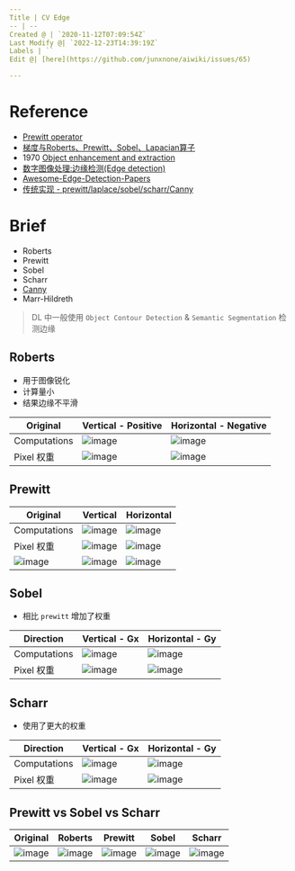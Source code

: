 ```yaml
---
Title | CV Edge
-- | --
Created @ | `2020-11-12T07:09:54Z`
Last Modify @| `2022-12-23T14:39:19Z`
Labels | ``
Edit @| [here](https://github.com/junxnone/aiwiki/issues/65)

---
```

# Reference
- [Prewitt operator](https://en.wikipedia.org/wiki/Prewitt_operator)
- [梯度与Roberts、Prewitt、Sobel、Lapacian算子](https://blog.csdn.net/swj110119/article/details/51777422)
- 1970 [Object enhancement and extraction](http://web.eecs.utk.edu/~hqi/ece472-572/reference/edge-Prewitt70.pdf)
- [数字图像处理:边缘检测(Edge detection)](https://zhuanlan.zhihu.com/p/59640437)
- [Awesome-Edge-Detection-Papers](https://github.com/MarkMoHR/Awesome-Edge-Detection-Papers)
- [传统实现 - prewitt/laplace/sobel/scharr/Canny ](https://github.com/butub1/Edge-detection)

# Brief
- Roberts
- Prewitt
- Sobel
- Scharr
- [Canny](/Edge_Detection_Canny)
- Marr-Hildreth

> DL 中一般使用 `Object Contour Detection` & `Semantic Segmentation` 检测边缘

## Roberts 
- 用于图像锐化
- 计算量小
- 结果边缘不平滑

Original | Vertical -  Positive | Horizontal - Negative
-- | -- | --
Computations | ![image](https://user-images.githubusercontent.com/2216970/99020737-350a7080-259a-11eb-8b16-621a68edb282.png) | ![image](https://user-images.githubusercontent.com/2216970/99020827-4c495e00-259a-11eb-8803-2c894a1e07f1.png)
Pixel 权重 |![image](https://user-images.githubusercontent.com/2216970/99020827-4c495e00-259a-11eb-8803-2c894a1e07f1.png) | ![image](https://user-images.githubusercontent.com/2216970/99021027-b6620300-259a-11eb-90aa-19782f5f1fb6.png)



## Prewitt

Original | Vertical | Horizontal 
-- | -- | --
Computations | ![image](https://user-images.githubusercontent.com/2216970/98907002-12744b00-24f9-11eb-8ec7-d9695c0bc899.png) | ![image](https://user-images.githubusercontent.com/2216970/98907026-1a33ef80-24f9-11eb-92c8-daa6739db9c6.png)
Pixel 权重 | ![image](https://user-images.githubusercontent.com/2216970/99019091-90d2fa80-2596-11eb-9888-dc7d932c9425.png)| ![image](https://user-images.githubusercontent.com/2216970/99019066-857fcf00-2596-11eb-9414-139eb74219de.png) 
![image](https://user-images.githubusercontent.com/2216970/98907897-87945000-24fa-11eb-8731-9a63067bac93.png) | ![image](https://user-images.githubusercontent.com/2216970/98907929-9549d580-24fa-11eb-9c1b-64f543217403.png) | ![image](https://user-images.githubusercontent.com/2216970/98907947-9c70e380-24fa-11eb-99eb-409f04d086b9.png)

## Sobel
- 相比 `prewitt` 增加了权重

Direction | Vertical - Gx  |  Horizontal  - Gy 
-- | -- | --
Computations | ![image](https://user-images.githubusercontent.com/2216970/99015588-54040500-2590-11eb-93fe-0f71cddb4aea.png) |  ![image](https://user-images.githubusercontent.com/2216970/99015600-5e260380-2590-11eb-992f-b6f77e0b52dc.png) 
Pixel 权重 | ![image](https://user-images.githubusercontent.com/2216970/98911539-b19c4100-24ff-11eb-97d6-aa5e77de0b47.png) | ![image](https://user-images.githubusercontent.com/2216970/98911495-a34e2500-24ff-11eb-8088-a02267033909.png)


## Scharr
- 使用了更大的权重

Direction | Vertical - Gx| Horizontal  - Gy  
-- | -- | --
Computations  | ![image](https://user-images.githubusercontent.com/2216970/99019335-1191f680-2597-11eb-8ffc-d29b8a9345f4.png) | ![image](https://user-images.githubusercontent.com/2216970/99019344-15be1400-2597-11eb-8502-8c1870b64f98.png)
Pixel 权重 | ![image](https://user-images.githubusercontent.com/2216970/99015450-fc659980-258f-11eb-98ee-1c328f585c57.png) |  ![image](https://user-images.githubusercontent.com/2216970/99015438-f66fb880-258f-11eb-94eb-4beeb8c6931c.png)


## Prewitt vs Sobel vs Scharr

Original | Roberts | Prewitt | Sobel | Scharr
-- | -- | -- | -- | --
![image](https://user-images.githubusercontent.com/2216970/98910415-19518c80-24fe-11eb-8c49-ff5b6fb1cb75.png) | ![image](https://user-images.githubusercontent.com/2216970/99021667-202edc80-259c-11eb-9a1e-af43a868a853.png) |  ![image](https://user-images.githubusercontent.com/2216970/98910433-1e164080-24fe-11eb-858f-61ce3ac6334d.png) | ![image](https://user-images.githubusercontent.com/2216970/99021758-540a0200-259c-11eb-8fdb-a2141129be28.png)  | ![image](https://user-images.githubusercontent.com/2216970/99021769-5bc9a680-259c-11eb-81cf-14bfc6c90fd5.png)


